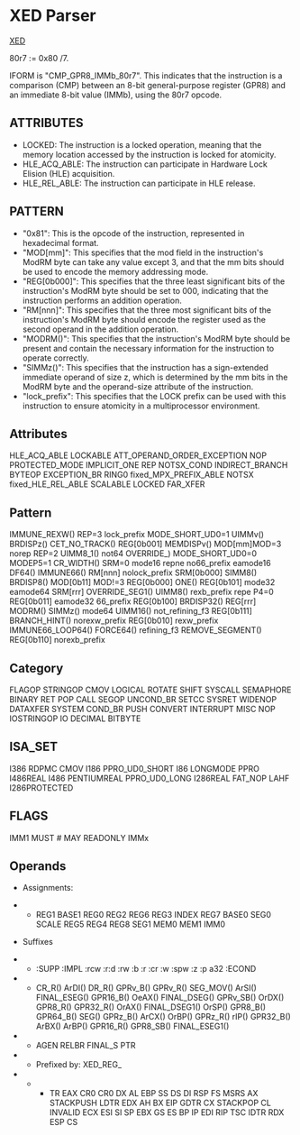 # XED Parser

[XED](https://github.com/intelxed/xed/blob/main/datafiles/xed-isa.txt)

80r7 := 0x80 /7.

IFORM is "CMP_GPR8_IMMb_80r7". This indicates that the instruction is a comparison (CMP) between an 8-bit general-purpose register (GPR8) and an immediate 8-bit value (IMMb), using the 80r7 opcode.

## ATTRIBUTES
- LOCKED: The instruction is a locked operation, meaning that the memory location accessed by the instruction is locked for atomicity.
- HLE_ACQ_ABLE: The instruction can participate in Hardware Lock Elision (HLE) acquisition.
- HLE_REL_ABLE: The instruction can participate in HLE release.

## PATTERN
- "0x81": This is the opcode of the instruction, represented in hexadecimal format.
- "MOD[mm]": This specifies that the mod field in the instruction's ModRM byte can take any value except 3, and that the mm bits should be used to encode the memory addressing mode.
- "REG[0b000]": This specifies that the three least significant bits of the instruction's ModRM byte should be set to 000, indicating that the instruction performs an addition operation.
- "RM[nnn]": This specifies that the three most significant bits of the instruction's ModRM byte should encode the register used as the second operand in the addition operation.
- "MODRM()": This specifies that the instruction's ModRM byte should be present and contain the necessary information for the instruction to operate correctly.
- "SIMMz()": This specifies that the instruction has a sign-extended immediate operand of size z, which is determined by the mm bits in the ModRM byte and the operand-size attribute of the instruction.
- "lock_prefix": This specifies that the LOCK prefix can be used with this instruction to ensure atomicity in a multiprocessor environment.

## Attributes

HLE_ACQ_ABLE LOCKABLE ATT_OPERAND_ORDER_EXCEPTION NOP PROTECTED_MODE IMPLICIT_ONE REP NOTSX_COND INDIRECT_BRANCH BYTEOP EXCEPTION_BR RING0 fixed_MPX_PREFIX_ABLE NOTSX fixed_HLE_REL_ABLE SCALABLE LOCKED FAR_XFER

## Pattern
IMMUNE_REXW() REP=3 lock_prefix MODE_SHORT_UD0=1 UIMMv() BRDISPz() CET_NO_TRACK() REG[0b001] MEMDISPv() MOD[mm]MOD=3 norep REP=2 UIMM8_1() not64 OVERRIDE_) MODE_SHORT_UD0=0 MODEP5=1 CR_WIDTH()  SRM=0 mode16 repne no66_prefix eamode16 DF64() IMMUNE66() RM[nnn] nolock_prefix SRM[0b000] SIMM8() BRDISP8() MOD[0b11] MOD!=3 REG[0b000] ONE() REG[0b101] mode32 eamode64 SRM[rrr] OVERRIDE_SEG1() UIMM8() rexb_prefix repe P4=0 REG[0b011] eamode32 66_prefix REG[0b100] BRDISP32() REG[rrr] MODRM() SIMMz() mode64 UIMM16() not_refining_f3 REG[0b111] BRANCH_HINT() norexw_prefix REG[0b010] rexw_prefix IMMUNE66_LOOP64() FORCE64() refining_f3 REMOVE_SEGMENT() REG[0b110] norexb_prefix

## Category
FLAGOP STRINGOP CMOV LOGICAL ROTATE SHIFT SYSCALL SEMAPHORE BINARY RET POP CALL SEGOP UNCOND_BR SETCC SYSRET WIDENOP DATAXFER SYSTEM COND_BR PUSH CONVERT INTERRUPT MISC NOP IOSTRINGOP IO DECIMAL BITBYTE

## ISA_SET
I386 RDPMC CMOV I186 PPRO_UD0_SHORT I86 LONGMODE PPRO I486REAL I486 PENTIUMREAL PPRO_UD0_LONG I286REAL FAT_NOP LAHF I286PROTECTED

## FLAGS
 IMM1 MUST # MAY READONLY IMMx

 ## Operands 
 - Assignments:
 - - REG1 BASE1 REG0 REG2 REG6 REG3 INDEX REG7 BASE0 SEG0 SCALE REG5 REG4 REG8 SEG1 MEM0 MEM1 IMM0

 - Suffixes
 - - :SUPP :IMPL :rcw  :r:d :rw :b :r :cr :w :spw :z :p a32 :ECOND 
 - - CR_R() ArDI() DR_R() GPRv_B() GPRv_R() SEG_MOV() ArSI() FINAL_ESEG() GPR16_B() OeAX() FINAL_DSEG() GPRv_SB() OrDX() GPR8_R() GPR32_R() OrAX() FINAL_DSEG1() OrSP() GPR8_B() GPR64_B() SEG() GPRz_B() ArCX() OrBP() GPRz_R() rIP() GPR32_B() ArBX() ArBP() GPR16_R() GPR8_SB() FINAL_ESEG1()  
 - - AGEN RELBR FINAL_S PTR 
 - - Prefixed by: XED_REG_ 
 - - - TR EAX CR0 CR0 DX AL EBP SS  DS DI RSP FS MSRS AX STACKPUSH LDTR EDX AH BX EIP GDTR CX STACKPOP CL INVALID ECX ESI SI SP EBX GS ES BP IP EDI RIP TSC IDTR RDX ESP CS